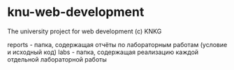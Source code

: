 # knu-web-development
The university project for web development
(c) KNKG

reports - папка, содержащая отчёты по лабораторным работам (условие и исходный код)
labs - папка, содержащая реализацию каждой отдельной лабораторной работы
